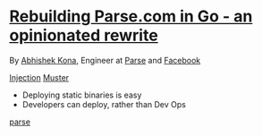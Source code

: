 # [Rebuilding Parse.com in Go - an opinionated rewrite](http://www.gophercon.com/talks/rebuilding-parse/)

By [Abhishek Kona](http://www.sheki.in/), Engineer at [Parse](http://parse.com) and [Facebook](http://facebook.com)

[Injection](https://github.com/facebookgo/inject)
[Muster](https://github.com/facebookgo/muster)

- Deploying static binaries is easy
- Developers can deploy, rather than Dev Ops

[parse](http://tiny.cc/parsego)

